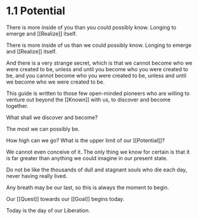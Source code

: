 # 1.1 Potential
There is more inside of you than you could possibly know.  Longing to emerge and [[Realize]] itself.

There is more inside of us than we could possibly know. Longing to emerge and [[Realize]] itself. 

And there is a very strange secret, which is that we cannot become who we were created to be, unless and until you become who you were created to be, and you cannot become who you were created to be, unless and until we become who we were created to be. 

This guide is written to those few open-minded pioneers who are willing to venture out beyond the [[Known]] with us, to discover and become together. 

What shall we discover and become? 

The most we can possibly be. 

How high can we go? What is the upper limit of our [[Potential]]?

We cannot even conceive of it. The only thing we know for certain is that it is far greater than anything we could imagine in our present state. 

Do not be like the thousands of dull and stagnant souls who die each day, never having really lived. 

Any breath may be our last, so this is always the moment to begin. 

Our [[Quest]] towards our [[Goal]] begins today. 

Today is the day of our Liberation. 

